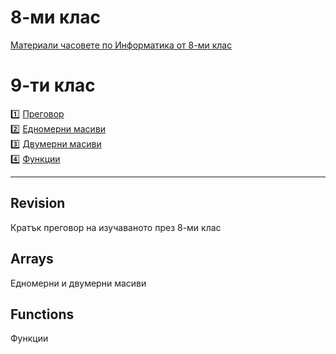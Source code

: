 # 8-ми клас 

[Материали часовете по Информатика от 8-ми клас](https://github.com/DimitarSht/Informatics_9A_2024_2025/tree/main/8-%D0%BC%D0%B8%20%D0%BA%D0%BB%D0%B0%D1%81)

# 9-ти клас

1️⃣ [Преговор](#Revision)  
2️⃣ [Едномерни масиви](#Arrays)  
3️⃣ [Двумерни масиви](#Arrays)  
4️⃣ [Функции](#Functions)  

---

## Revision
Кратък преговор на изучаваното през 8-ми клас

## Arrays
Едномерни и двумерни масиви

## Functions
Функции